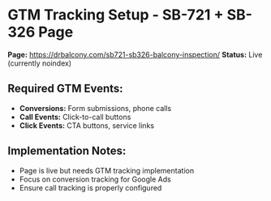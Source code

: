 # GTM Tracking Setup - SB-721 + SB-326 Page
**Page:** https://drbalcony.com/sb721-sb326-balcony-inspection/
**Status:** Live (currently noindex)

## Required GTM Events:
- **Conversions:** Form submissions, phone calls
- **Call Events:** Click-to-call buttons
- **Click Events:** CTA buttons, service links

## Implementation Notes:
- Page is live but needs GTM tracking implementation
- Focus on conversion tracking for Google Ads
- Ensure call tracking is properly configured
